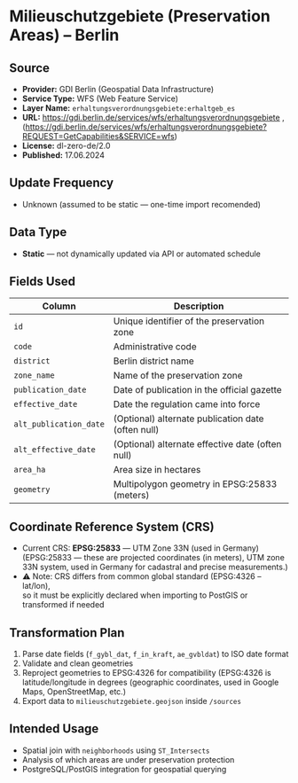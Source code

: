 # Milieuschutzgebiete (Preservation Areas) – Berlin

## Source
- **Provider:** GDI Berlin (Geospatial Data Infrastructure)
- **Service Type:** WFS (Web Feature Service)
- **Layer Name:** `erhaltungsverordnungsgebiete:erhaltgeb_es`
- **URL:** https://gdi.berlin.de/services/wfs/erhaltungsverordnungsgebiete  , (https://gdi.berlin.de/services/wfs/erhaltungsverordnungsgebiete?REQUEST=GetCapabilities&SERVICE=wfs)
- **License:** dl-zero-de/2.0
- **Published:** 17.06.2024

## Update Frequency
- Unknown (assumed to be static — one-time import recomended)

## Data Type
- **Static** — not dynamically updated via API or automated schedule

## Fields Used
| Column                 | Description                                          |
|------------------------|------------------------------------------------------|
| `id`                   | Unique identifier of the preservation zone           |
| `code`                 | Administrative code                                  |
| `district`             | Berlin district name                                 |
| `zone_name`            | Name of the preservation zone                        |
| `publication_date`     | Date of publication in the official gazette          |
| `effective_date`       | Date the regulation came into force                  |
| `alt_publication_date` | (Optional) alternate publication date (often null)   |
| `alt_effective_date`   | (Optional) alternate effective date (often null)     |
| `area_ha`              | Area size in hectares                                |
| `geometry`             | Multipolygon geometry in EPSG:25833 (meters)         |

## Coordinate Reference System (CRS)
- Current CRS: **EPSG:25833** — UTM Zone 33N (used in Germany) (EPSG:25833 — these are projected coordinates (in meters),
UTM zone 33N system, used in Germany for cadastral and precise measurements.)
- ⚠️ Note: CRS differs from common global standard (EPSG:4326 – lat/lon),  
  so it must be explicitly declared when importing to PostGIS or transformed if needed

## Transformation Plan
1. Parse date fields (`f_gybl_dat`, `f_in_kraft`, `ae_gvbldat`) to ISO date format
2. Validate and clean geometries
3. Reproject geometries to EPSG:4326 for compatibility (EPSG:4326 is latitude/longitude in degrees (geographic coordinates, used in Google Maps, OpenStreetMap, etc.)
4. Export data to `milieuschutzgebiete.geojson` inside `/sources`

## Intended Usage
- Spatial join with `neighborhoods` using `ST_Intersects`
- Analysis of which areas are under preservation protection
- PostgreSQL/PostGIS integration for geospatial querying

